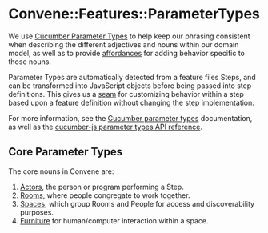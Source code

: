 # Convene::Features::ParameterTypes

We use [Cucumber Parameter Types] to help keep our phrasing consistent when
describing the different adjectives and nouns within our domain model, as well
as to provide [affordances] for adding behavior specific to those nouns.

Parameter Types are automatically detected from a feature files Steps, and can
be transformed into JavaScript objects before being passed into step
definitions. This gives us a [seam] for customizing behavior within a step based
upon a feature definition without changing the step implementation.

For more information, see the [Cucumber parameter types] documentation, as well
as the [cucumber-js parameter types API reference].

[affordances]: https://www.interaction-design.org/literature/topics/affordances
[seam]: https://wiki.c2.com/?SoftwareSeam
[cucumber parameter types]: https://cucumber.io/docs/cucumber/cucumber-expressions/#custom-parameter-types
[cucumber-js parameter types api reference]: https://github.com/cucumber/cucumber-js/blob/master/docs/support_files/api_reference.md#defineparametertypename-preferforregexpmatch-regexp-transformer-useforsnippets

## Core Parameter Types

The core nouns in Convene are:

1. [Actors], the person or program performing a Step.
2. [Rooms], where people congregate to work together.
3. [Spaces], which group Rooms and People for access and discoverability
   purposes.
4. [Furniture] for human/computer interaction within a space.

[actors]: ./actors.js
[rooms]: ./rooms.js
[spaces]: ./spaces.js
[furniture]: ./furniture.js
